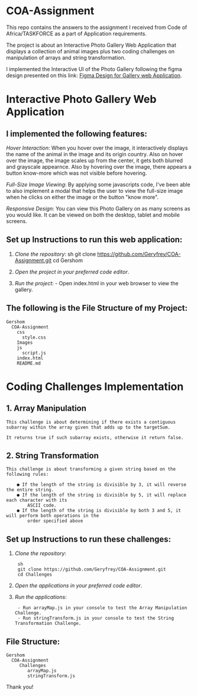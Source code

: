 # COA-Assignment
This repo contains the answers to the assignment I received from Code of Africa/TASKFORCE as a part of Application requirements.

The project is about an Interactive Photo Gallery Web Application that displays a collection of animal images plus two coding challenges on manipulation of arrays and string transformation. 

I implemented the Interactive UI of the Photo Gallery following the figma design presented on this link: [Figma Design for Gallery web Application](https://www.figma.com/design/XF6xlvvHBv12WFveDjVoso/COA-Take-home-Challenge?node-id=0-1). 

# Interactive Photo Gallery Web Application

## I implemented the following features:

*Hover Interaction*: When you hover over the image, it interactively displays the name of the animal in the image and its origin country. Also on hover over the image, the image scales up from the center, it gets both blurred and grayscale appearnce. Also by hovering over the image, there appears a button know-more which was not visible before hovering.

*Full-Size Image Viewing*: By applying some javascripts code, I've been able to also implement a modal that helps the  user to view the full-size image when he clicks on either the image or the button "know more".

*Responsive Design*: You can view this Photo Gallery on as many screens as you would like.
It can be viewed on both the desktop, tablet and mobile screens.

## Set up Instructions to run this web application:

1. *Clone the repository*:
        sh
        git clone https://github.com/Geryfrey/COA-Assignment.git
        cd Gershom
        
2. *Open the project in your preferred code editor*.

3. *Run the project*:
        - Open index.html in your web browser to view the gallery.

## The following is the File Structure of my Project:
    Gershom
      COA-Assignment
        css
          style.css
        Images
        js
          script.js
        index.html
        README.md
            
# Coding Challenges Implementation

## 1. Array Manipulation

    This challenge is about determining if there exists a contiguous
    subarray within the array given that adds up to the targetSum.

    It returns true if such subarray exists, otherwise it return false.

## 2. String Transformation

    This challenge is about transforming a given string based on the following rules:

        ● If the length of the string is divisible by 3, it will reverse the entire string.
        ● If the length of the string is divisible by 5, it will replace each character with its
            ASCII code.
        ● If the length of the string is divisible by both 3 and 5, it will perform both operations in the
            order specified above


## Set up Instructions to run these challenges:

1. *Clone the repository*:

        sh
        git clone https://github.com/Geryfrey/COA-Assignment.git
        cd Challenges
        
2. *Open the applications in your preferred code editor*.

3. *Run the applications*:

        - Run arrayMap.js in your console to test the Array Manipulation Challenge.
        - Run stringTransform.js in your console to test the String Transformation Challenge.

## File Structure:
    Gershom
      COA-Assignment
         Challenges
            arrayMap.js
            stringTransform.js

Thank you!
